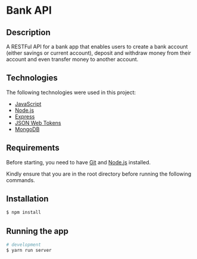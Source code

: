 # Bank API

## Description
A RESTFul API for a bank app that enables users to create a bank account (either savings or current account), deposit and withdraw money from their account and even transfer money to another account.

## Technologies 

The following technologies were used in this project:

- [JavaScript](https://www.javascript.com/)
- [Node.js](https://nodejs.org/en/)
- [Express](https://expressjs.com/)
- [JSON Web Tokens](https://jwt.io/)
- [MongoDB](https://www.mongodb.com/)


## Requirements

Before starting, you need to have [Git](https://git-scm.com) and [Node.js](https://nodejs.org/en/) installed.

Kindly ensure that you are in the root directory before running the following commands.

## Installation

```bash
$ npm install
```

## Running the app

```bash
# development
$ yarn run server
